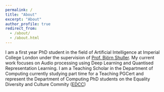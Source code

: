 ```yaml
---
permalink: /
title: "About"
excerpt: "About"
author_profile: true
redirect_from: 
  - /about/
  - /about.html
---
```


I am a first year PhD student in the field of Artificial Intelligence at Imperial College London under the supervision of [Prof. Björn Shuller](https://scholar.google.com/citations?user=TxKNCSoAAAAJ&hl=en). My current work focuses on Audio processing using Deep Learning and Quantised Representation Learning. I am a Teaching Scholar in the Department of Computing currently studying part time for a Teaching PGCert and represent the Department of Computing PhD students on the Equality Diversity and Culture Commity ([EDCC](https://www.imperial.ac.uk/computing/about/equality-and-diversity/edcc/))
